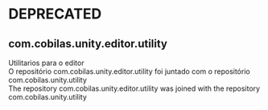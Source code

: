 # DEPRECATED
## com.cobilas.unity.editor.utility
Utilitarios para o editor<br/>
O repositório com.cobilas.unity.editor.utility foi juntado com o repositório com.cobilas.unity.utility<br/>
The repository com.cobilas.unity.editor.utility was joined with the repository com.cobilas.unity.utility
